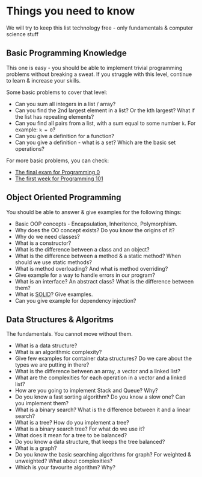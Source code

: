 # Things you need to know

We will try to keep this list technology free - only fundamentals & computer science stuff

## Basic Programming Knowledge

This one is easy - you should be able to implement trivial programming problems without breaking a sweat. If you struggle with this level, continue to learn & increase your skills.

Some basic problems to cover that level:

* Can you sum all integers in a list / array?
* Can you find the 2nd largest element in a list? Or the kth largest? What if the list has repeating elements?
* Can you find all pairs from a list, with a sum equal to some number `k`. For example: `k = 0`?
* Can you give a definition for a function?
* Can you give a definition - what is a set? Which are the basic set operations?

For more basic problems, you can check:

* [The final exam for Programming 0](https://github.com/HackBulgaria/Programming0-1/tree/master/exam)
* [The first week for Programming 101](https://github.com/HackBulgaria/Programming101-3/tree/master/week1)

## Object Oriented Programming

You should be able to answer & give examples for the following things:

* Basic OOP concepts - Encapsulation, Inheritence, Polymorphism.
* Why does the OO concept exists? Do you know the origins of it?
* Why do we need classes?
* What is a constructor?
* What is the difference between a class and an object?
* What is the difference between a method & a static method? When should we use static methods?
* What is method overloading? And what is method overriding?
* Give example for a way to handle errors in our program?
* What is an interface? An abstract class? What is the difference between them?
* What is [SOLID](https://en.wikipedia.org/wiki/SOLID_(object-oriented_design))? Give examples.
* Can you give example for dependency injection?

## Data Structures & Algoritms

The fundamentals. You cannot move without them.

* What is a data structure?
* What is an algorithmic complexity?
* Give few examples for container data structures? Do we care about the types we are putting in there?
* What is the difference between an array, a vector and a linked list?
* What are the complexities for each operation in a vector and a linked list?
* How are you going to implement Stack and Queue? Why?
* Do you know a fast sorting algorithm? Do you know a slow one? Can you implement them?
* What is a binary search? What is the difference between it and a linear search?
* What is a tree? How do you implement a tree?
* What is a binary search tree? For what do we use it?
* What does it mean for a tree to be balanced?
* Do you know a data structure, that keeps the tree balanced?
* What is a graph?
* Do you know the basic searching algorithms for graph? For weighted & unweighted? What about complexities?
* Which is your favourite algorithm? Why?
